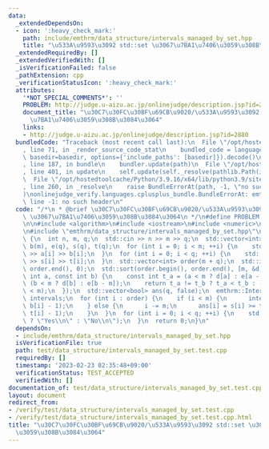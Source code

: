 ```yaml
---
data:
  _extendedDependsOn:
  - icon: ':heavy_check_mark:'
    path: include/emthrm/data_structure/intervals_managed_by_set.hpp
    title: "\u533A\u9593\u3092 std::set \u3067\u7BA1\u7406\u3059\u308B\u3084\u3064"
  _extendedRequiredBy: []
  _extendedVerifiedWith: []
  _isVerificationFailed: false
  _pathExtension: cpp
  _verificationStatusIcon: ':heavy_check_mark:'
  attributes:
    '*NOT_SPECIAL_COMMENTS*': ''
    PROBLEM: http://judge.u-aizu.ac.jp/onlinejudge/description.jsp?id=2880
    document_title: "\u30C7\u30FC\u30BF\u69CB\u9020/\u533A\u9593\u3092 std::set \u3067\
      \u7BA1\u7406\u3059\u308B\u3084\u3064"
    links:
    - http://judge.u-aizu.ac.jp/onlinejudge/description.jsp?id=2880
  bundledCode: "Traceback (most recent call last):\n  File \"/opt/hostedtoolcache/Python/3.9.16/x64/lib/python3.9/site-packages/onlinejudge_verify/documentation/build.py\"\
    , line 71, in _render_source_code_stat\n    bundled_code = language.bundle(stat.path,\
    \ basedir=basedir, options={'include_paths': [basedir]}).decode()\n  File \"/opt/hostedtoolcache/Python/3.9.16/x64/lib/python3.9/site-packages/onlinejudge_verify/languages/cplusplus.py\"\
    , line 187, in bundle\n    bundler.update(path)\n  File \"/opt/hostedtoolcache/Python/3.9.16/x64/lib/python3.9/site-packages/onlinejudge_verify/languages/cplusplus_bundle.py\"\
    , line 401, in update\n    self.update(self._resolve(pathlib.Path(included), included_from=path))\n\
    \  File \"/opt/hostedtoolcache/Python/3.9.16/x64/lib/python3.9/site-packages/onlinejudge_verify/languages/cplusplus_bundle.py\"\
    , line 260, in _resolve\n    raise BundleErrorAt(path, -1, \"no such header\"\
    )\nonlinejudge_verify.languages.cplusplus_bundle.BundleErrorAt: emthrm/data_structure/intervals_managed_by_set.hpp:\
    \ line -1: no such header\n"
  code: "/*\n * @brief \u30C7\u30FC\u30BF\u69CB\u9020/\u533A\u9593\u3092 std::set\
    \ \u3067\u7BA1\u7406\u3059\u308B\u3084\u3064\n */\n#define PROBLEM \"http://judge.u-aizu.ac.jp/onlinejudge/description.jsp?id=2880\"\
    \n\n#include <algorithm>\n#include <iostream>\n#include <numeric>\n#include <vector>\n\
    \n#include \"emthrm/data_structure/intervals_managed_by_set.hpp\"\n\nint main()\
    \ {\n  int n, m, q;\n  std::cin >> n >> m >> q;\n  std::vector<int> d(m), a(m),\
    \ b(m), e(q), s(q), t(q);\n  for (int i = 0; i < m; ++i) {\n    std::cin >> d[i]\
    \ >> a[i] >> b[i];\n  }\n  for (int i = 0; i < q; ++i) {\n    std::cin >> e[i]\
    \ >> s[i] >> t[i];\n  }\n  std::vector<int> order(m + q);\n  std::iota(order.begin(),\
    \ order.end(), 0);\n  std::sort(order.begin(), order.end(), [m, &d, &e](const\
    \ int a, const int b) {\n    const int t_a = (a < m ? d[a] : e[a - m]), t_b =\
    \ (b < m ? d[b] : e[b - m]);\n    return t_a != t_b ? t_a < t_b : (a < m) < (b\
    \ < m);\n  });\n  std::vector<bool> ans(q, false);\n  emthrm::IntervalsManagedBySet<int>\
    \ intervals;\n  for (int i : order) {\n    if (i < m) {\n      intervals.insert(a[i],\
    \ b[i] - 1);\n    } else {\n      i -= m;\n      ans[i] = s[i] >= t[i] || intervals.contains(s[i],\
    \ t[i] - 1);\n    }\n  }\n  for (int i = 0; i < q; ++i) {\n    std::cout << (ans[i]\
    \ ? \"Yes\\n\" : \"No\\n\");\n  }\n  return 0;\n}\n"
  dependsOn:
  - include/emthrm/data_structure/intervals_managed_by_set.hpp
  isVerificationFile: true
  path: test/data_structure/intervals_managed_by_set.test.cpp
  requiredBy: []
  timestamp: '2023-02-23 02:35:48+09:00'
  verificationStatus: TEST_ACCEPTED
  verifiedWith: []
documentation_of: test/data_structure/intervals_managed_by_set.test.cpp
layout: document
redirect_from:
- /verify/test/data_structure/intervals_managed_by_set.test.cpp
- /verify/test/data_structure/intervals_managed_by_set.test.cpp.html
title: "\u30C7\u30FC\u30BF\u69CB\u9020/\u533A\u9593\u3092 std::set \u3067\u7BA1\u7406\
  \u3059\u308B\u3084\u3064"
---
```

